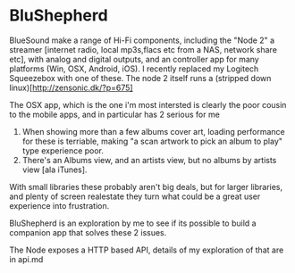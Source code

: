 # BluShepherd

BlueSound make a range of Hi-Fi components, including the "Node 2" a streamer [internet radio, local mp3s,flacs etc from a NAS, network share etc], with analog and digital outputs, and an controller app for many platforms (Win, OSX, Android, iOS). I recently replaced my Logitech Squeezebox with one of these. The node 2 itself runs a (stripped down linux)[http://zensonic.dk/?p=675]

The OSX app, which is the one i'm most intersted is clearly the poor cousin to the mobile apps, and in particular has 2 serious for me


  1. When showing more than a few albums cover art, loading performance for these is terriable, making "a scan artwork to pick an album to play" type experience poor.
  2. There's an Albums view, and an artists view, but no albums by artists view [ala iTunes].
 
 
With small libraries these probably aren't big deals, but for larger libraries, and plenty of screen realestate they turn what could be a great user experience into frustration.
 
BluShepherd is an exploration by me to see if its possible to build a companion app that solves these 2 issues.
 
The Node exposes a HTTP based API, details of my exploration of that are in api.md
 
 